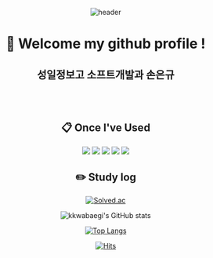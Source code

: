 <div align="center">
  
  ![header](https://capsule-render.vercel.app/api?type=Waving&text=Hello&height=170)

#  :wave: Welcome my github profile !

## 성일정보고 소프트개발과 손은규
  
 <br/>
 <br/>
  
##  :clipboard: Once I've Used 
  
<img src="https://img.shields.io/badge/JAVA-007396?style=for-the-badge&logo=Java&logoColor=white">
<img src="https://img.shields.io/badge/Oracle-F80000?style=for-the-badge&logo=Oracle&logoColor=white"> 
<img src="https://img.shields.io/badge/Eclipse-2C2255?style=for-the-badge&logo=Eclipse%20IDE&logoColor=white">
<img src="https://img.shields.io/badge/github-181717?style=for-the-badge&logo=github&logoColor=white">
<img src="https://img.shields.io/badge/VSCode-007ACC?style=for-the-badge&logo=VisualStudioCode&logoColor=white">

## :pencil2: Study log

[![Solved.ac](http://mazassumnida.wtf/api/v2/generate_badge?boj=kkwabaegi)](https://solved.ac/kkwabaegi)

![kkwabaegi's GitHub stats](https://github-readme-stats.vercel.app/api?username=kkwabaegi&show_icons=true&theme=transparent)
  
[![Top Langs](https://github-readme-stats.vercel.app/api/top-langs/?username=kkwabaegi&layout=compact&show_icons=true&theme=transparent)](https://github.com/kkwabaegi)
  
[![Hits](https://hits.seeyoufarm.com/api/count/incr/badge.svg?url=https%3A%2F%2Fgithub.com%2Fkkwabaegi&count_bg=%2379C83D&title_bg=%23555555&icon=katana.svg&icon_color=%23FFFFFF&title=%EB%B0%A9%EB%AC%B8%EC%9E%90&edge_flat=false)](https://hits.seeyoufarm.com)

</div>
